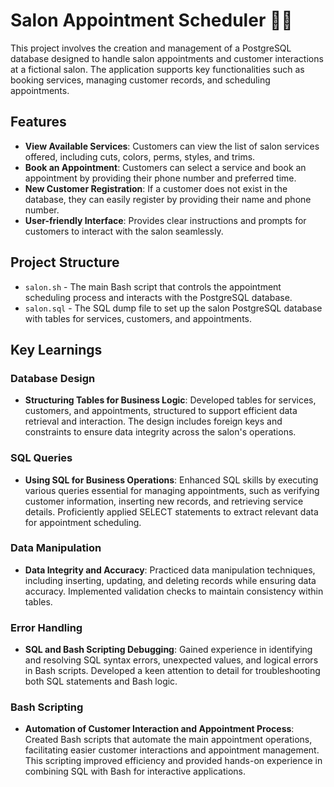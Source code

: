 # Salon Appointment Scheduler 💇‍♀️
This project involves the creation and management of a PostgreSQL database designed to handle salon appointments and customer interactions at a fictional salon. The application supports key functionalities such as booking services, managing customer records, and scheduling appointments.

## Features
- **View Available Services**: Customers can view the list of salon services offered, including cuts, colors, perms, styles, and trims.
- **Book an Appointment**: Customers can select a service and book an appointment by providing their phone number and preferred time.
- **New Customer Registration**: If a customer does not exist in the database, they can easily register by providing their name and phone number.
- **User-friendly Interface**: Provides clear instructions and prompts for customers to interact with the salon seamlessly.

## Project Structure
- `salon.sh` - The main Bash script that controls the appointment scheduling process and interacts with the PostgreSQL database.
- `salon.sql` - The SQL dump file to set up the salon PostgreSQL database with tables for services, customers, and appointments.

## Key Learnings

### Database Design
- **Structuring Tables for Business Logic**: Developed tables for services, customers, and appointments, structured to support efficient data retrieval and interaction. The design includes foreign keys and constraints to ensure data integrity across the salon's operations.

### SQL Queries
- **Using SQL for Business Operations**: Enhanced SQL skills by executing various queries essential for managing appointments, such as verifying customer information, inserting new records, and retrieving service details. Proficiently applied SELECT statements to extract relevant data for appointment scheduling.

### Data Manipulation
- **Data Integrity and Accuracy**: Practiced data manipulation techniques, including inserting, updating, and deleting records while ensuring data accuracy. Implemented validation checks to maintain consistency within tables.

### Error Handling
- **SQL and Bash Scripting Debugging**: Gained experience in identifying and resolving SQL syntax errors, unexpected values, and logical errors in Bash scripts. Developed a keen attention to detail for troubleshooting both SQL statements and Bash logic.

### Bash Scripting
- **Automation of Customer Interaction and Appointment Process**: Created Bash scripts that automate the main appointment operations, facilitating easier customer interactions and appointment management. This scripting improved efficiency and provided hands-on experience in combining SQL with Bash for interactive applications.

